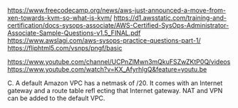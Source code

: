 https://www.freecodecamp.org/news/aws-just-announced-a-move-from-xen-towards-kvm-so-what-is-kvm/
https://d1.awsstatic.com/training-and-certification/docs-sysops-associate/AWS-Certified-SysOps-Administrator-Associate-Sample-Questions-v1.5_FINAL.pdf
https://www.awslagi.com/aws-sysops-practice-questions-part-1/
https://fliphtml5.com/vsnps/pngf/basic

https://www.youtube.com/channel/UCPnZlMwn3mQkuFSZwZKtP0Q/videos
https://www.youtube.com/watch?v=KX_AfyrhlgQ&feature=youtu.be

C. A default Amazon VPC has a netmask of /20. It comes with an Internet gateway and a
route table refl ecting that Internet gateway. NAT and VPN can be added to the default VPC.
